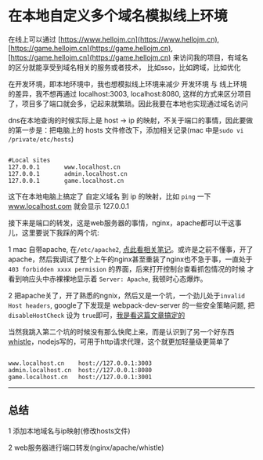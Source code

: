 # 在本地自定义多个域名模拟线上环境

在线上可以通过 [https://www.hellojm.cn](https://www.hellojm.cn), [https://game.hellojm.cn](https://game.hellojm.cn), [https://game.hellojm.cn](https://game.hellojm.cn) 来访问我的项目，有域名的区分就能享受到域名相关的服务或者技术，
比如sso，比如跨域，比如优化

在开发环境，即本地环境中，我也想模拟线上环境来减少 开发环境 与 线上环境 的差异，我不想再通过 localhost:3003, localhost:8080, 这样的方式来区分项目了，项目多了端口就会多，记起来就繁琐。因此我要在本地也实现通过域名访问

dns在本地查询的时候实际上是 host -> ip 的映射，不关于端口的事情，因此要做的第一步是：把电脑上的 hosts 文件修改下，添加相关记录(mac 中是` sudo vi /private/etc/hosts `)

```

#Local sites
127.0.0.1       www.localhost.cn
127.0.0.1       admin.localhost.cn
127.0.0.1	    game.localhost.cn

```

这下在本地电脑上搞定了 自定义域名 到 ip 的映射，比如 `ping` 一下 www.localhost.com 就会显示 127.0.0.1

接下来是端口的转发，这是web服务器的事情，nginx，apache都可以干这事儿，这里要说下我踩的两个坑:

1 mac 自带apache, 在`/etc/apache2`, [点此看相关笔记](../apache.md)。或许是之前不懂事，开了apache，然后我调试了整个上午的nginx甚至重装了nginx也不急于事，一直处于 `403 forbidden xxxx permision` 的界面，后来打开控制台查看抓包情况的时候
才看到响应头中赤裸裸地显示着 `Server: Apache`, 我顿时心态爆炸。

2 把apache关了，开了熟悉的ngnix，然后又是一个坑，一个劲儿处于`invalid Host headers`, google了下发现是 webpack-dev-server 的一些安全策略问题, 把 `disableHostCheck` 设为 `true`即可，[我是看这篇文章搞定的](https://tonghuashuo.github.io/blog/webpack-dev-server-invalid-host-header.html)

当然我跳入第二个坑的时候没有那么快爬上来，而是认识到了另一个好东西[whistle](https://github.com/avwo/whistle/blob/master/README-zh_CN.md)，nodejs写的，可用于http请求代理，这个就更加轻量级更简单了

```

www.localhost.cn	host://127.0.0.1:3003
admin.localhost.cn  host://127.0.0.1:8080
game.localhost.cn   host://127.0.0.1:3001

```

---

## 总结

1 添加本地域名与ip映射(修改hosts文件)

2 web服务器进行端口转发(nginx/apache/whistle)
